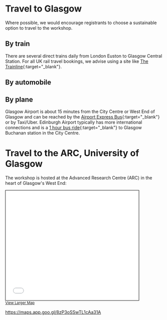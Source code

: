  # Travel to Glasgow

Where possible, we would encourage registrants to choose a sustainable option to travel to the workshop.
## By train
There are several direct trains daily from London Euston to Glasgow Central Station. For all UK rail travel bookings, we advise using a site like [The Trainline](https://www.thetrainline.com/){:target="_blank"}.
## By automobile

## By plane
Glasgow Airport is about 15 minutes from the City Centre or West End of Glasgow and can be reached by the [Airport Express Bus](https://www.glasgowairport.com/to-and-from/bus/){:target="_blank"} or by Taxi/Uber. Edinburgh Airport typically has more international connections and is a [1 hour bus ride](https://www.edinburghairport.com/transport-links/buses-and-coaches/glasgow-bus-links){:target="_blank"}  to Glasgow Buchanan station in the City Centre.

# Travel to the ARC, University of Glasgow
The workshop is hosted at the Advanced Research Centre (ARC) in the heart of Glasgow's West End:
<iframe width="425" height="350" frameborder="0" scrolling="no" marginheight="0" marginwidth="0" src="[https://maps.app.goo.gl/8zP3oSSwTL1cAa31A](https://maps.app.goo.gl/8zP3oSSwTL1cAa31A)" style="border: 1px solid black"></iframe><br/><small><a href="https://www.openstreetmap.org/?mlat=48.53581&amp;mlon=9.05792#map=19/48.53581/9.05792&amp;layers=N">View Larger Map</a></small>

https://maps.app.goo.gl/8zP3oSSwTL1cAa31A


